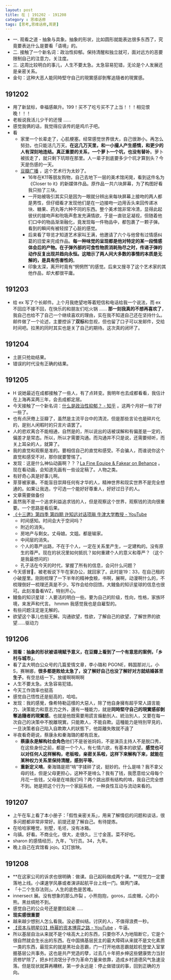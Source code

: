 ```yaml
---
layout: post
title: 在 | 191202 - 191208
category : 思维话痨
tags: [思考,思维话痨,周更]
---
```


- 一. 观看之道 - 抽象与具象。抽象的形状，比如圆形就能表达很多东西了，究竟要表达什么是要看「语境」的。
- 二. 接触了一个新名词：政治性抑郁。保持清醒和独立就可，面对远方的恶要限制自己的注意力，关注度。
- 三. 这周比较明白的事儿，人生不要太急。太急容易犯错，无论是个人发展还是亲密关系。
- 金句：这种大恶人能同時堅守自己的現實感卻剝奪追隨者的現實感。

## 191202
  - 用了新鼠标，幸福感飙升。199！买不了吃亏买不了上当！！！相见恨晚！！！
  - 老板说我活儿少干的还慢 ......
  - 感觉我俩的话，我觉得应该传的是鸡爪子吧。
  - 看
    - 家里一个长辈走了，心肌梗塞。经常感觉世界很大，自己很渺小。再怎么努劲，也只能活几万天。**在这几万天里，和一小撮人产生感情，和更少的人有深刻地连结。真正重要的关系，一个萝卜一个坑，也没有替补**。萝卜被拔走了，就只剩下坑晾在那里。人一辈子到底要多少个坑才算到头？今天是伤感的一天。
    - [豆瓣广播](https://www.douban.com/people/48554953/status/2709517483/) ，这个艺术行为太妙了。
      - 16年在K11等朋友购物，自己去地下一层的美术馆闲晃，看到这件名为《Closer to it》的新媒体作品。原作品一共六块屏幕，为了构图好看我只拍了三块。
      - 一开始被吸引其实只是因为一眼就分辨出来每块屏幕上接吻的两人都是男性，但仔细看才发现他们是在一边接吻一边用舌头来回传递冰块、糖果、药丸等六种不同的东西。整个美术馆非常冷清，显得此起彼伏的接吻声和吮吸声愈发充满情欲，于是一直驻足凝视，但随着他们口中的物品渐渐融化，竟发现每一件物品中，都包裹了一颗子弹。看到的瞬间有被轻捏了心脏的感觉。
      - 后来看了导览才知道艺术家叫王满，他邀请了六个与他曾有过情感纠葛的旧爱来完成作品。**每一种味觉的呈现都是他对特定的某一段情感体会后的产物。在子弹外部的可食性物质消耗殆尽之时，传递子弹的动作反复出现并趋向永恒。这暗示了两人间大多数的事情的本质是无解的，是具有伤害性的**。
      - 印象太深，离开时竟有“惘惘然”的感觉。后来又搜寻了这个艺术家的其他作品，却大都很平庸。 
    
## 191203
  - 给 ex 写了个长邮件。上个月我绝望地等着短信和电话给我一个说法，而 ex 不回应不接不回，在快乐的和朋友们吃火锅 ...... **那一刻我真的不想再喜欢了**，我自己也给不了自己一个继续喜欢的理由，实在我不知道自己还在坚持什么。邮件做了一个论述，主要控诉了**双标**和忽视，但也留了口子可以发邮件，交给时间吧。拉黑的同时其实也是关了自己的期待。这次真的闭环了。
  
## 191204
  - 土匪只抢劫结果。
  - 错误的时代没有正确的结果。
  
##  191205
  - H 说她最近在成都接触了一些人，有了点转变。我明年也去成都看看，我估计在上海再呆两三年，会去成都定居。
  - 今天接触了一个新名词：[什么是政治性抑郁？ - 知乎](https://www.zhihu.com/people/xirlo) 。这两个月好一些了好一些了。
  - 也有点厌倦上豆瓣了，虽然是主流平台中的清流，但是那些言论也是碎片化的，是别人闲暇时的只言片语罢了。
  - 人的悲欢离合不能相通，自然是的，所以说出的话被误解和有偏差是一定的，偏差才是常态。所以，所以才需要沟通。而沟通并不只是说，还需要倾听，而关上耳朵的人，就算了。
  - 我的直觉和观察是准的。要相信自己的直觉和感受。不会骗人，而谁说你这个直觉和感受不对，那你就要警惕了。
  - 发现：这是什么神仙动画啊？？？[La Fine Equipe & Fakear on Behance](https://www.behance.net/gallery/85858783/La-Fine-Equipe-Fakear) 。现在看动画，会知道先画有一些设定稿了。人物之类。
  - 有好奇心真是好事儿啊。
  - 芽芽被家暴。不能盲目崇拜任何有才华的人，精神世界和现实世界不是完全想通的。如果让我选，宁可选一个能好好尊重人，好好过日子的人。
  - 文章需要做备份
  - 虽然我不是一个追求利益追求钱的人，但是观察这个世界，观察钱的流向很重要。一个思路是看后果。
  - [《十三邀》第四季 第四期 许知远对话项飚 牛津大学教授 - YouTube](https://www.youtube.com/watch?v=Kj0Hu-HJMcI) 
    - 时间感知。时间会大于空间吗？
    - 附近的消失。
    - 房地产与剩女。丈母娘。文姐。都是输家。
    - 中间层的消失。
    - 个人的尊严出路，不在于个人，一定在关系里产生，一定建构的。没有原生的尊严。现在的状况里如何抵抗？如何重建个人的意义和尊严？（这个是我最想问的）
    - 孔子活在今天的时代，掌握了所有的信息，会问什么问题？
  - 今天感冒🤧，被老板说下午在家办公，就回家了。此时是19：33，在自己租的小破屋里。刚刚梳理了一下半年的精神食粮，书啊，展啊，动漫啊什么的，不梳理倒好一梳理还真是不少。写作会给你回馈。大鳗鱼的知识星球的信息也很可。此刻准备看WZ，特别开心。
  - 鳗鱼的知识星球：人要活的明白一些。要为自己的阶级，性向，性格，家族环境，来发声和代言。 hmmm 我感觉我也是自雇型的。
  - 有些问题注定是无解的。
  - 欲望这个事儿也挺无解。沟通欲望，性欲，了解自己的欲望，了解世界的欲望......驱动力
  
## 191206
  - **观看：抽象的形状被语境赋予意义，在豆瓣上看到了一个有意思的案例，「乡村与城市」**。
  - 看了孟大明白公众号的几篇爱情文章，李小璐和 PGONE，韩国那对儿，小S，赛琳娜，**很多都是败给太急了，没了解好自己也没了解好对方就结婚甚至生子**。有空总结一下。放缓啊啊啊啊
  - 人生不要太急。太急容易犯错。
  - 今天工作效率也挺高
  - 感觉自己悟性还是挺高的，哈哈。
  - 发现：我的感覺，像希特勒這樣的大惡人，除了他自身擁有超乎常人語言能力、決策能力和意志力之外，還有一種能力，就是**同時堅守自己的現實感卻剝奪追隨者的現實感**。也就是他既需要用謊言煽動別人、統治別人，又要在每一次自己的決策中不脫離現實。只能欺人，不能自欺。這種能力是特別罕見的，一旦決策者自己陷入自欺欺人的狀態下，他距離失敗就不遠了
  - 半夜看奇葩说，蔡康永和秦海璐的都有启发。
    - **蔡康永是解构社会角色**他们不是爸爸妈妈，不是演员主持人不是脱口秀，在这些身份之前，都是一个个人，有七情六欲，有基本的欲望。**感觉也可以对任何人这样解构，老板啦，亲密关系啦，这样下来解构下来，就能在某种权力关系里保持清醒，感到平等**。
    - **重新定义啃**。秦海璐是把“啃”字揉碎了说，挺妙的。什么是啃？我不拿父母的钱，但是父母更担心，这种不是啃么？我有了钱，我愿意给父母每个月花一些钱，父母是在啃我们吗？两个跳出原有结构的啃，我自己完全想不到。她是把这个行为一个家庭系统，一种良性互动与流动来看的。
    
## 191207
  - 上午在车上看了本小册子：「假性亲密关系」，用来了解情侣的问题和谈话，很多问题都非常非常好。前提还是了解自己。有待提炼。
  - 在哈哈家睡觉，别墅，毛坯，没有冰箱。
  - 乌镇。好看。不商业化，很大，走很久。三寸金莲。菜不好吃。
  - sharon 的感情经历，九年，飞行员。34，九年。
  - 晚上自己在宾馆看 jojo。幻灯放映。
  
## 191208
  - **在这家公司的诉求也很明确：做课。自己起码做成两个课。**视觉力一定要落地上线。小课速学风暴或者演讲起航平台上线一门。做两门课。
  - 「十二个生存法则」。人生的底色是苦难。
  - innersect 展。没有想象的那么炸裂 。小熊抱抱，goros，瓜皮帽，心的小熊。黑丝绸抢不到。
  - 感觉自己的公众号还是要捡起来 ..... 
  - **现实感很重要**
  - 越来越少想别人怎么看我。没必要纠结。讨厌的人，不值得浪费一秒。
  - [【资本与明星03】杨幂的资本博弈之路 - YouTube](https://www.youtube.com/watch?v=U2T4LLTwoZ8) ，牛逼。
  - 所以基层自治从来就不是个啥高大上的东西，只要你不人为地阻断它，它是个很自然就会生长出的东西。在中国搞基层民主的最大障碍从来就不是文化素质一类的东西，最现实的就是黑社会恶霸，门一打开地痞恶霸就趁机登堂入室掌握基层公共事务。这也是共产党造的孽，过去几十年把乡绅这些健康势力当封资修铲除了，把乡村流氓分子作为革命力量来依靠，造成乡村道德风气急速没落。但是现状就算再糟糕，第一步永远是：停止做错误的事，回到正确的方向。
